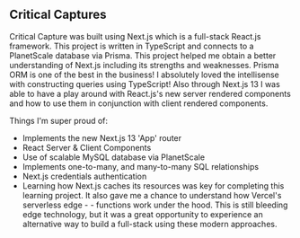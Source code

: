 ## Critical Captures
Critical Capture was built using Next.js which is a full-stack React.js framework. This project is written in TypeScript and connects to a PlanetScale database via Prisma. This project helped me obtain a better understanding of Next.js including its strengths and weaknesses. Prisma ORM is one of the best in the business! I absolutely loved the intellisense with constructing queries using TypeScript! Also through Next.js 13 I was able to have a play around with React.js's new server rendered components and how to use them in conjunction with client rendered components.

Things I'm super proud of:

- Implements the new Next.js 13 'App' router
- React Server & Client Components
- Use of scalable MySQL database via PlanetScale
- Implements one-to-many, and many-to-many SQL relationships
- Next.js credentials authentication
- Learning how Next.js caches its resources was key for completing this learning project. It also gave me a chance to understand how Vercel's serverless edge - - functions work under the hood. This is still bleeding edge technology, but it was a great opportunity to experience an alternative way to build a full-stack using these modern approaches.
